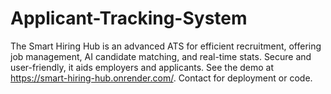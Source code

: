 # Applicant-Tracking-System
The Smart Hiring Hub is an advanced ATS for efficient recruitment, offering job management, AI candidate matching, and real-time stats. Secure and user-friendly, it aids employers and applicants. See the demo at https://smart-hiring-hub.onrender.com/. Contact for deployment or code.
